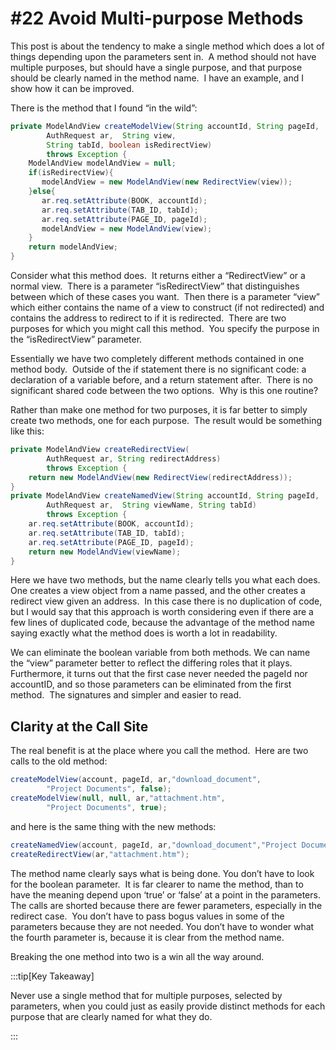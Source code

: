 #  #22 Avoid Multi-purpose Methods

This post is about the tendency to make a single method which does a lot of things depending upon the parameters sent in.  A method should not have multiple purposes, but should have a single purpose, and that purpose should be clearly named in the method name.  I have an example, and I show how it can be improved.

There is the method that I found “in the wild”:

```java
private ModelAndView createModelView(String accountId, String pageId,
        AuthRequest ar,  String view, 
        String tabId, boolean isRedirectView)
        throws Exception {
    ModelAndView modelAndView = null;
    if(isRedirectView){
       modelAndView = new ModelAndView(new RedirectView(view));
    }else{
       ar.req.setAttribute(BOOK, accountId);
       ar.req.setAttribute(TAB_ID, tabId);
       ar.req.setAttribute(PAGE_ID, pageId);
       modelAndView = new ModelAndView(view);
    }
    return modelAndView;
}
```


Consider what this method does.  It returns either a “RedirectView” or a normal view.  There is a parameter “isRedirectView” that distinguishes between which of these cases you want.  Then there is a parameter “view” which either contains the name of a view to construct (if not redirected) and contains the address to redirect to if it is redirected.  There are two purposes for which you might call this method.  You specify the purpose in the “isRedirectView” parameter. 

Essentially we have two completely different methods contained in one method body.  Outside of the if statement there is no significant code: a declaration of a variable before, and a return statement after.  There is no significant shared code between the two options.  Why is this one routine? 

Rather than make one method for two purposes, it is far better to simply create two methods, one for each purpose.  The result would be something like this:

```java
private ModelAndView createRedirectView(
        AuthRequest ar, String redirectAddress)
        throws Exception {
    return new ModelAndView(new RedirectView(redirectAddress));
}
private ModelAndView createNamedView(String accountId, String pageId,
        AuthRequest ar,  String viewName, String tabId)
        throws Exception {
    ar.req.setAttribute(BOOK, accountId);
    ar.req.setAttribute(TAB_ID, tabId);
    ar.req.setAttribute(PAGE_ID, pageId);
    return new ModelAndView(viewName);
}
```

Here we have two methods, but the name clearly tells you what each does.  One creates a view object from a name passed, and the other creates a redirect view given an address.  In this case there is no duplication of code, but I would say that this approach is worth considering even if there are a few lines of duplicated code, because the advantage of the method name saying exactly what the method does is worth a lot in readability.  

We can eliminate the boolean variable from both methods. We can name the “view” parameter better to reflect the differing roles that it plays.  Furthermore, it turns out that the first case never needed the pageId nor accountID, and so those parameters can be eliminated from the first method.  The signatures and simpler and easier to read.

## Clarity at the Call Site

The real benefit is at the place where you call the method.  Here are two calls to the old method:

```java
createModelView(account, pageId, ar,"download_document",
        "Project Documents", false);
createModelView(null, null, ar,"attachment.htm",
        "Project Documents", true);
```


and here is the same thing with the new methods:

```java
createNamedView(account, pageId, ar,"download_document","Project Documents");
createRedirectView(ar,"attachment.htm");
```

The method name clearly says what is being done. You don’t have to look for the boolean parameter.  It is far clearer to name the method, than to have the meaning depend upon ‘true’ or ‘false’ at a point in the parameters.  The calls are shorted because there are fewer parameters, especially in the redirect case.  You don’t have to pass bogus values in some of the parameters because they are not needed. You don’t have to wonder what the fourth parameter is, because it is clear from the method name.  

Breaking the one method into two is a win all the way around.

:::tip[Key Takeaway]

Never use a single method that for multiple purposes, selected by parameters, when you could just as easily provide distinct methods for each purpose that are clearly named for what they do.

:::